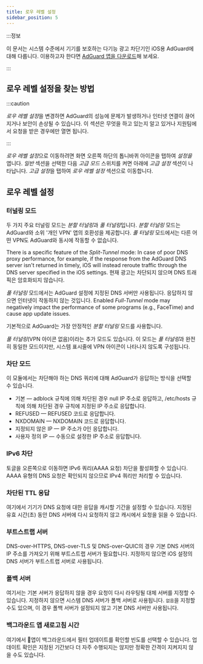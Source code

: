 ```yaml
---
title: 로우 레벨 설정
sidebar_position: 5
---
```


:::정보

이 문서는 시스템 수준에서 기기를 보호하는 다기능 광고 차단기인 iOS용 AdGuard에 대해 다룹니다. 이용하고자 한다면 [AdGuard 앱을 다운로드](https://agrd.io/download-kb-adblock)해 보세요.

:::

## 로우 레벨 설정을 찾는 방법

:::caution

*로우 레벨 설정*을 변경하면 AdGuard의 성능에 문제가 발생하거나 인터넷 연결이 끊어지거나 보안이 손상될 수 있습니다. 이 섹션은 무엇을 하고 있는지 알고 있거나 지원팀에서 요청을 받은 경우에만 열면 됩니다.

:::

*로우 레벨 설정*으로 이동하려면 화면 오른쪽 하단의 톱니바퀴 아이콘을 탭하여 *설정을* 엽니다. *일반* 섹션을 선택한 다음 *고급 모드* 스위치를 켜면 아래에 *고급 설정* 섹션이 나타납니다. *고급 설정*을 탭하여 *로우 레벨 설정* 섹션으로 이동합니다.

## 로우 레벨 설정

### 터널링 모드

두 가지 주요 터널링 모드는 *분할 터널링*과 *풀 터널링*입니다. *분할 터널링* 모드는 AdGuard와 소위 '개인 VPN' 앱의 호환성을 제공합니다. *풀 터널링* 모드에서는 다른 어떤 VPN도 AdGuard와 동시에 작동할 수 없습니다.

There is a specific feature of the *Split-Tunnel* mode: In case of poor DNS proxy performance, for example, if the response from the AdGuard DNS server isn't returned in timely, iOS will instead reroute traffic through the DNS server specified in the iOS settings. 현재 광고는 차단되지 않으며 DNS 트래픽은 암호화되지 않습니다.

*풀 터널링* 모드에서는 AdGuard 설정에 지정된 DNS 서버만 사용됩니다. 응답하지 않으면 인터넷이 작동하지 않는 것입니다. Enabled *Full-Tunnel* mode may negatively impact the performance of some programs (e.g., FaceTime) and cause app update issues.

기본적으로 AdGuard는 가장 안정적인 *분할 터널링* 모드를 사용합니다.

*풀 터널링*(VPN 아이콘 없음)이라는 추가 모드도 있습니다. 이 모드는 *풀 터널링*과 완전히 동일한 모드이지만, 시스템 표시줄에 VPN 아이콘이 나타나지 않도록 구성됩니다.

### 차단 모드

이 모듈에서는 차단해야 하는 DNS 쿼리에 대해 AdGuard가 응답하는 방식을 선택할 수 있습니다.

- 기본 — adblock 규칙에 의해 차단된 경우 null IP 주소로 응답하고, /etc/hosts 규칙에 의해 차단된 경우 규칙에 지정된 IP 주소로 응답합니다.
- REFUSED — REFUSED 코드로 응답합니다.
- NXDOMAIN — NXDOMAIN 코드로 응답합니다.
- 지정되지 않은 IP — IP 주소가 0인 응답합니다.
- 사용자 정의 IP — 수동으로 설정한 IP 주소로 응답합니다.

### IPv6 차단

토글을 오른쪽으로 이동하면 IPv6 쿼리(AAAA 요청) 차단을 활성화할 수 있습니다. AAAA 유형의 DNS 요청은 확인되지 않으므로 IPv4 쿼리만 처리할 수 있습니다.

### 차단된 TTL 응답

여기에서 기기가 DNS 요청에 대한 응답을 캐시할 기간을 설정할 수 있습니다. 지정된 유효 시간(초) 동안 DNS 서버에 다시 요청하지 않고 캐시에서 요청을 읽을 수 있습니다.

### 부트스트랩 서버

DNS-over-HTTPS, DNS-over-TLS 및 DNS-over-QUIC의 경우 기본 DNS 서버의 IP 주소를 가져오기 위해 부트스트랩 서버가 필요합니다. 지정하지 않으면 iOS 설정의 DNS 서버가 부트스트랩 서버로 사용됩니다.

### 폴백 서버

여기서는 기본 서버가 응답하지 않을 경우 요청이 다시 라우팅될 대체 서버를 지정할 수 있습니다. 지정하지 않으면 시스템 DNS 서버가 폴백 서버로 사용됩니다. `없음`을 지정할 수도 있으며, 이 경우 폴백 서버가 설정되지 않고 기본 DNS 서버만 사용됩니다.

### 백그라운드 앱 새로고침 시간

여기에서 앱이 백그라운드에서 필터 업데이트를 확인할 빈도를 선택할 수 있습니다. 업데이트 확인은 지정된 기간보다 더 자주 수행되지는 않지만 정확한 간격이 지켜지지 않을 수도 있습니다.
